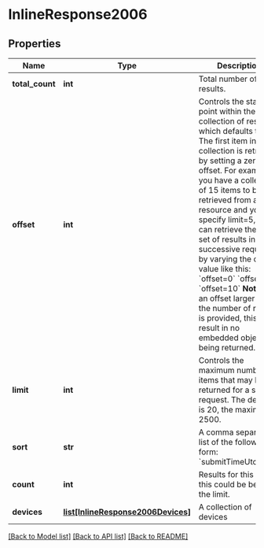 # InlineResponse2006

## Properties
Name | Type | Description | Notes
------------ | ------------- | ------------- | -------------
**total_count** | **int** | Total number of results. | [optional] 
**offset** | **int** | Controls the starting point within the collection of results, which defaults to 0. The first item in the collection is retrieved by setting a zero offset.  For example, if you have a collection of 15 items to be retrieved from a resource and you specify limit&#x3D;5, you can retrieve the entire set of results in 3 successive requests by varying the offset value like this:  &#x60;offset&#x3D;0&#x60; &#x60;offset&#x3D;5&#x60; &#x60;offset&#x3D;10&#x60;  **Note:** If an offset larger than the number of results is provided, this will result in no embedded object being returned.  | [optional] 
**limit** | **int** | Controls the maximum number of items that may be returned for a single request. The default is 20, the maximum is 2500.  | [optional] 
**sort** | **str** | A comma separated list of the following form:  &#x60;submitTimeUtc:desc&#x60;  | [optional] 
**count** | **int** | Results for this page, this could be below the limit. | [optional] 
**devices** | [**list[InlineResponse2006Devices]**](InlineResponse2006Devices.md) | A collection of devices | [optional] 

[[Back to Model list]](../README.md#documentation-for-models) [[Back to API list]](../README.md#documentation-for-api-endpoints) [[Back to README]](../README.md)


